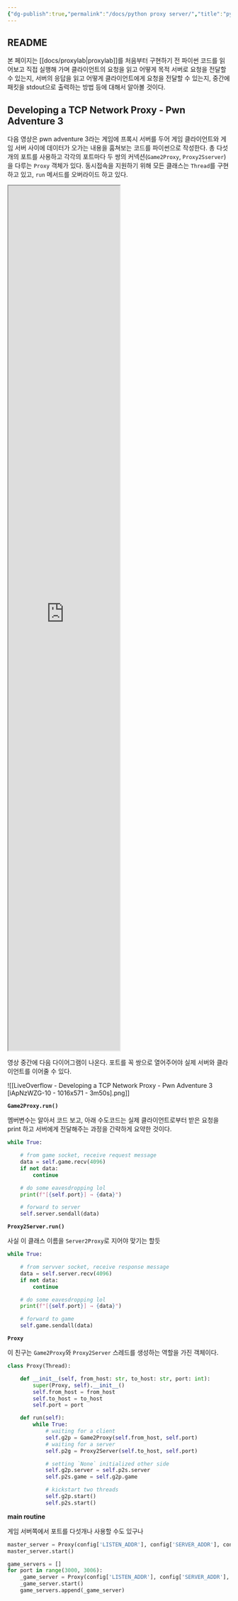 ```yaml
---
{"dg-publish":true,"permalink":"/docs/python proxy server/","title":"python proxy server"}
---
```



## README

본 페이지는 [[docs/proxylab\|proxylab]]를 처음부터 구현하기 전 파이썬 코드를 읽어보고 직접 실행해 가며 클라이언트의 요청을 읽고 어떻게 목적 서버로 요청을 전달할 수 있는지, 서버의 응답을 읽고 어떻게 클라이언트에게 요청을 전달할 수 있는지, 중간에 패킷을 stdout으로 출력하는 방법 등에 대해서 알아볼 것이다.

## Developing a TCP Network Proxy - Pwn Adventure 3

다음 영상은 pwn adventure 3라는 게임에 프록시 서버를 두어 게임 클라이언트와 게임 서버 사이에 데이터가 오가는 내용을 훔쳐보는 코드를 파이썬으로 작성한다. 총 다섯개의 포트를 사용하고 각각의 포트마다 두 쌍의 커넥션(`Game2Proxy`, `Proxy2Sserver`)을 다루는 `Proxy` 객체가 있다. 동시접속을 지원하기 위해 모든 클래스는 `Thread`를 구현하고 있고, `run` 메서드를 오버라이드 하고 있다.

<iframe title="Developing a TCP Network Proxy - Pwn Adventure 3" src="https://www.youtube.com/embed/iApNzWZG-10?feature=oembed" height="113" width="200" allowfullscreen="" allow="fullscreen" style="aspect-ratio: 1.76991 / 1; width: 50%; height: 50%;"></iframe>

영상 중간에 다음 다이어그램이 나온다. 포트를 꼭 쌍으로 열어주어야 실제 서버와 클라이언트를 이어줄 수 있다.

![[LiveOverflow - Developing a TCP Network Proxy - Pwn Adventure 3 [iApNzWZG-10 - 1016x571 - 3m50s].png]]

**`Game2Proxy.run()`**

멤버변수는 알아서 코드 보고, 아래 수도코드는 실제 클라이언트로부터 받은 요청을 print 하고 서버에게 전달해주는 과정을 간략하게 요약한 것이다.

```python
while True:

	# from game socket, receive request message
	data = self.game.recv(4096) 
	if not data:
		continue

	# do some eavesdropping lol
	print(f"[{self.port}] → {data}")

	# forward to server
	self.server.sendall(data)
```

**`Proxy2Server.run()`**

사실 이 클래스 이름을 `Server2Proxy`로 지어야 맞기는 할듯

```python
while True:

	# from servver socket, receive response message
	data = self.server.recv(4096)
	if not data:
		continue

	# do some eavesdropping lol
	print(f"[{self.port}] → {data}")

	# forward to game
	self.game.sendall(data)
```

**`Proxy`**

이 친구는 `Game2Proxy`와 `Proxy2Server` 스레드를 생성하는 역할을 가진 객체이다.

```python
class Proxy(Thread):

	def __init__(self, from_host: str, to_host: str, port: int):
		super(Proxy, self).__init__()
		self.from_host = from_host
		self.to_host = to_host
		self.port = port

	def run(self):
		while True:
			# waiting for a client
			self.g2p = Game2Proxy(self.from_host, self.port)
			# waiting for a server
			self.p2g = Proxy2Server(self.to_host, self.port)

			# setting `None` initialized other side
			self.g2p.server = self.p2s.server
			self.p2s.game = self.g2p.game

			# kickstart two threads
			self.g2p.start()
			self.p2s.start()
```

**main routine**

게임 서버쪽에서 포트를 다섯개나 사용할 수도 있구나

```python
master_server = Proxy(config['LISTEN_ADDR'], config['SERVER_ADDR'], config['PORT'])
master_server.start()

game_servers = []
for port in range(3000, 3006):
	_game_server = Proxy(config['LISTEN_ADDR'], config['SERVER_ADDR'], port)
	_game_server.start()
	game_servers.append(_game_server)
```
